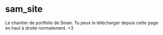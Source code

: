 # sam_site

Le chantier de portfolie de Sman. Tu peux le télécharger depuis cette page en haut à droite normalement. <3
 
